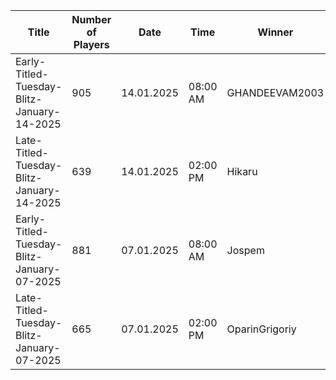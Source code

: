 | Title                                      |   Number of Players | Date       | Time     | Winner         | Tournament Link                                                                                  | Rank List                                                                                                                       |
|--------------------------------------------|---------------------|------------|----------|----------------|--------------------------------------------------------------------------------------------------|---------------------------------------------------------------------------------------------------------------------------------|
| Early-Titled-Tuesday-Blitz-January-14-2025 |                 905 | 14.01.2025 | 08:00 AM | GHANDEEVAM2003 | [Link](https://www.chess.com/tournament/live/early-titled-tuesday-blitz-january-14-2025-5359019) | [Link](https://github.com/cmgchess/Titled-Tuesday-Data/blob/main/ranks/early-titled-tuesday-blitz-january-14-2025-5359019.json) |
| Late-Titled-Tuesday-Blitz-January-14-2025  |                 639 | 14.01.2025 | 02:00 PM | Hikaru         | [Link](https://www.chess.com/tournament/live/late-titled-tuesday-blitz-january-14-2025-5359021)  | [Link](https://github.com/cmgchess/Titled-Tuesday-Data/blob/main/ranks/late-titled-tuesday-blitz-january-14-2025-5359021.json)  |
| Early-Titled-Tuesday-Blitz-January-07-2025 |                 881 | 07.01.2025 | 08:00 AM | Jospem         | [Link](https://www.chess.com/tournament/live/early-titled-tuesday-blitz-january-07-2025-5338577) | [Link](https://github.com/cmgchess/Titled-Tuesday-Data/blob/main/ranks/early-titled-tuesday-blitz-january-07-2025-5338577.json) |
| Late-Titled-Tuesday-Blitz-January-07-2025  |                 665 | 07.01.2025 | 02:00 PM | OparinGrigoriy | [Link](https://www.chess.com/tournament/live/late-titled-tuesday-blitz-january-07-2025-5338579)  | [Link](https://github.com/cmgchess/Titled-Tuesday-Data/blob/main/ranks/late-titled-tuesday-blitz-january-07-2025-5338579.json)  |